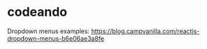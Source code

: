 # codeando

Dropdown menus examples: https://blog.campvanilla.com/reactjs-dropdown-menus-b6e06ae3a8fe